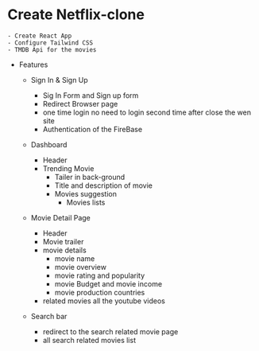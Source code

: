 # Create Netflix-clone

    - Create React App 
    - Configure Tailwind CSS
    - TMDB Api for the movies
    

- Features
    - Sign In & Sign Up
         - Sig In Form and Sign up form
         - Redirect Browser page
         - one time login no need to login second time after close the wen site
         - Authentication of the FireBase 

    - Dashboard
        - Header
        - Trending Movie
            - Tailer in back-ground
            - Title and description of movie
            - Movies suggestion 
                - Movies lists 


    - Movie Detail Page 
        - Header 
        - Movie trailer
        - movie details
            - movie name
            - movie overview
            - movie rating and popularity
            - movie Budget and movie income 
            - movie production countries
        - related movies all the youtube videos

    - Search bar
        - redirect to the search related movie page 
        - all search related movies list 




